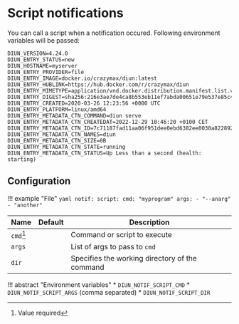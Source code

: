 # Script notifications

You can call a script when a notification occured. Following environment variables will be passed:

```
DIUN_VERSION=4.24.0
DIUN_ENTRY_STATUS=new
DIUN_HOSTNAME=myserver
DIUN_ENTRY_PROVIDER=file
DIUN_ENTRY_IMAGE=docker.io/crazymax/diun:latest
DIUN_ENTRY_HUBLINK=https://hub.docker.com/r/crazymax/diun
DIUN_ENTRY_MIMETYPE=application/vnd.docker.distribution.manifest.list.v2+json
DIUN_ENTRY_DIGEST=sha256:216e3ae7de4ca8b553eb11ef7abda00651e79e537e85c46108284e5e91673e01
DIUN_ENTRY_CREATED=2020-03-26 12:23:56 +0000 UTC
DIUN_ENTRY_PLATFORM=linux/amd64
DIUN_ENTRY_METADATA_CTN_COMMAND=diun serve
DIUN_ENTRY_METADATA_CTN_CREATEDAT=2022-12-29 10:46:20 +0100 CET
DIUN_ENTRY_METADATA_CTN_ID=7c71187fad11aa06f951dee0ebd6382ee0030a8228929fc7ea2fccc18f940788
DIUN_ENTRY_METADATA_CTN_NAMES=diun
DIUN_ENTRY_METADATA_CTN_SIZE=0B
DIUN_ENTRY_METADATA_CTN_STATE=running
DIUN_ENTRY_METADATA_CTN_STATUS=Up Less than a second (health: starting)
```

## Configuration

!!! example "File"
    ```yaml
    notif:
      script:
        cmd: "myprogram"
        args:
          - "--anarg"
          - "another"
    ```

| Name      | Default | Description                                    |
|-----------|---------|------------------------------------------------|
| `cmd`[^1] |         | Command or script to execute                   |
| `args`    |         | List of args to pass to `cmd`                  |
| `dir`     |         | Specifies the working directory of the command |

!!! abstract "Environment variables"
    * `DIUN_NOTIF_SCRIPT_CMD`
    * `DIUN_NOTIF_SCRIPT_ARGS` (comma separated)
    * `DIUN_NOTIF_SCRIPT_DIR`

[^1]: Value required
